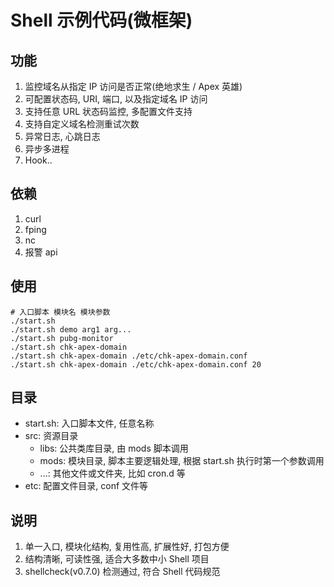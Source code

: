 # Shell 示例代码(微框架)

## 功能

1. 监控域名从指定 IP 访问是否正常(绝地求生 / Apex 英雄)
2. 可配置状态码, URI, 端口, 以及指定域名 IP 访问
3. 支持任意 URL 状态码监控, 多配置文件支持
4. 支持自定义域名检测重试次数
5. 异常日志, 心跳日志
6. 异步多进程
7. Hook..

## 依赖

1. curl
2. fping
3. nc
4. 报警 api

## 使用

```
# 入口脚本 模块名 模块参数
./start.sh
./start.sh demo arg1 arg...
./start.sh pubg-monitor
./start.sh chk-apex-domain
./start.sh chk-apex-domain ./etc/chk-apex-domain.conf
./start.sh chk-apex-domain ./etc/chk-apex-domain.conf 20
```

## 目录

- start.sh: 入口脚本文件, 任意名称
- src: 资源目录
    - libs: 公共类库目录, 由 mods 脚本调用
    - mods: 模块目录, 脚本主要逻辑处理, 根据 start.sh 执行时第一个参数调用
    - ...: 其他文件或文件夹, 比如 cron.d 等
- etc: 配置文件目录, conf 文件等

## 说明

1. 单一入口, 模块化结构, 复用性高, 扩展性好, 打包方便
2. 结构清晰, 可读性强, 适合大多数中小 Shell 项目
3. shellcheck(v0.7.0) 检测通过, 符合 Shell 代码规范
